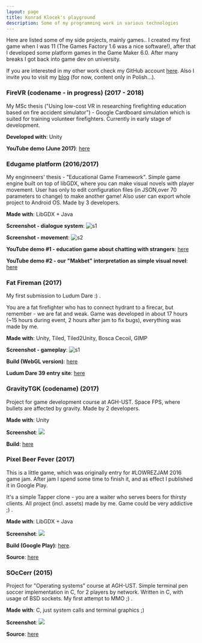 ```yaml
---
layout: page
title: Konrad Klocek's playground
description: Some of my programming work in various technologies
---
```


Here are listed some of my side projects, mainly games.. I created my first game when I was 11 (The Games Factory 1.6 was a nice software!), after that I developed some platform games in the Game Maker 6.0. After many breaks I got back into game dev on university.

If you are interested in my other work check my GitHub account [here](https://github.com/kklocek).
Also I invite you to visit my [blog](http://www.konradklocek.com) (for now, content only in Polish...).
### FireVR (codename - in progress) (2017 - 2018)

My MSc thesis ("Using low-cost VR in researching firefighting education based on fire accident simulator") - Google Cardboard simulation which is suited for training volunteer firefighters. Currently in early stage of development.

**Developed with**: Unity

**YouTube demo (June 2017)**: [here](https://www.youtube.com/watch?v=IvGKvphuljE)

### Edugame platform (2016/2017)

My enginneers' thesis - "Educational Game Framework".
Simple game engine built on top of libGDX, where you can make visual novels with player movement. User has only to edit configuration files (in JSON,over 70 parameters to change) to make another game!
Also user can export whole project to Android OS.
Made by 3 developers.

**Made with**: LibGDX + Java

**Screenshot - dialogue system**:
![s1](Edugame/s2.png)

**Screenshot - movement**:
![s2](Edugame/s1.png)

**YouTube demo #1 - education game about chatting with strangers**: [here](https://www.youtube.com/watch?v=DTX4qs2ZeYc)

**YouTube demo #2 - our "Makbet" interpretation as simple visual novel**: [here](https://www.youtube.com/watch?v=m0y6fZlfhCI) 

### Fat Fireman (2017)

My first submission to Ludum Dare :) .

You are a fat firefighter who has to connect hydrant to a firecar, but remember - we are fat and weak.
Game was developed in about 17 hours (~15 hours during event, 2 hours after jam to fix bugs), everything was made by me.

**Made with**: Unity, Tiled, Tiled2Unity, Bosca Cecoil, GIMP

**Screenshot - gameplay**:
![s1](FatFireman/s1.png)

**Build (WebGL version)**: [here](https://xqwzts251.itch.io/fat-fireman)

**Ludum Dare 39 entry site**: [here](https://ldjam.com/events/ludum-dare/39/fat-fireman)

### GravityTGK (codename) (2017)

Project for game development course at AGH-UST. Space FPS, where bullets are affected by gravity. Made by 2 developers.

**Made with**: Unity

**Screenshot**:
![](GravityTGK/s1.png)

**Build**: [here](https://www.dropbox.com/s/7yfy182zz8il0yf/GravityTGK.zip?dl=0)

### Pixel Beer Fever (2017)

This is a little game, which was originally entry for #LOWREZJAM 2016 game jam. After jam I spend some time to finish it, and as effect I published it in Google Play.

It's a simple Tapper clone - you are a waiter who serves beers for thirsty clients. All project (incl. assets) made by me.
Game could be very addictive ;) .

**Made with**: LibGDX + Java

**Screenshot**:
![](PixelBeerFever/s1.png) 

**Build (Google Play)**: [here](https://play.google.com/store/apps/details?id=com.klocek.lowrez).

**Source**: [here](https://github.com/kklocek/PixelBeerFever)

### SOcCerr (2015)

Project for "Operating systems" course at AGH-UST. Simple terminal pen soccer implementation in C, for 2 players by network. Written in C, with usage of BSD sockets. My first attempt to MMO ;) .

**Made with**: C, just system calls and terminal graphics ;)

**Screenshot**:
![](Soccer/s1.png)

**Source**: [here](https://github.com/kklocek/SOcCerr)
